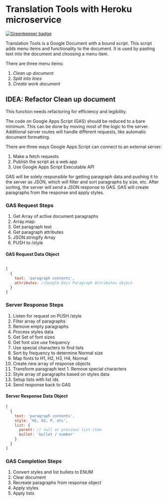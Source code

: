 # Translation Tools with Heroku microservice

[![Greenkeeper badge](https://badges.greenkeeper.io/jacksteamdev/translation-service.svg)](https://greenkeeper.io/)

Translation Tools is a Google Document with a bound script. This script adds menu items and functionality to the document. It is used by pasting text into the document and choosing a menu item.

There are three menu items:
1. _Clean up document_
1. _Split into lines_
1. _Create work document_

## IDEA: Refactor Clean up document

This function needs refactoring for efficiency and legibility.

The code on Google Apps Script (GAS) should be reduced to a bare minimum. This can be done by moving most of the logic to the server. Additional server routes will handle different requests, like automatic document formatting.

There are three ways Google Apps Script can connect to an external server:
1. Make a fetch requests
1. Publish the script as a web app
1. Use Google Apps Script Executable API

GAS will be solely responsible for getting paragraph data and pushing it to the server as JSON, which will filter and sort paragraphs by size, etc. After sorting, the server will send a JSON response to GAS. GAS will create paragraphs from the response and apply styles.

### GAS Request Steps
1. Get Array of active document paragraphs
1. Array.map:
  1. Get paragraph text
  1. Get paragraph attributes
1. JSON.stringify Array
1. PUSH to /style

#### GAS Request Data Object
```javascript

[
  {
    text: 'paragraph contents',
    attributes: //Google Docs Paragraph Attributes object
  }
]

```

### Server Response Steps
1. Listen for request on PUSH /style
1. Filter array of paragraphs
  1. Remove empty paragraphs
1. Process styles data
  1. Get Set of font sizes
  1. Get font size use frequency
  1. Use special characters to find lists
  1. Sort by frequency to determine Normal size
  1. Map fonts to H1, H2, H3, H4, Normal
1. Create new array of response objects
  1. Transform paragraph text
    1. Remove special characters
  1. Style array of paragraphs based on styles data
  1. Setup lists with list ids
1. Send response back to GAS

#### Server Response Data Object
```javascript
[
  {
    text: 'paragraph contents',
    style: 'H1, H2, P, etc',
    list: {
      parent: // null or previous list item
      bullet: 'bullet / number'
    }
  }
]
```

### GAS Completion Steps
1. Convert styles and list bullets to ENUM
1. Clear document
1. Recreate paragraphs from response object
  1. Apply styles
  1. Apply lists
